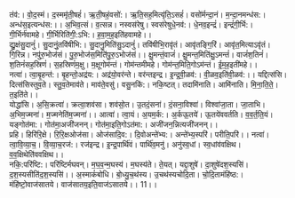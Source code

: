 

  
तंव॑:। वो॒द॒स्मं। द॒स्ममृ॑ती॒षहं॑। ऋ॒ती॒षहं॒वसो॑:। ऋ॒ति॒सह॒मित्यृ॑ति॒ऽसहं॑। वसो॑र्मन्दा॒नं। म॒न्दा॒नमन्ध॑स:। अन्ध॑स॒इत्यन्ध॑स:।। अ॒भिव॒त्सं। व॒त्सन्न। नस्वस॑रेषु। स्वस॑रेषुधे॒नव॑:। धे॒नव॒इन्द्रं॑। इन्द्रं॑गी॒र्भि:। गी॒र्भिर्न॑वामहे। गी॒र्भिरिति॑गी॒:ऽभि:। ह॒वा॒म॒ह॒इति॑हवामहे।।  
द्यु॒क्षंसु॒दानुं॑। सु॒दानुं॒तवि॑षीभि:। सु॒दानु॒मिति॑सु॒ऽदानुं॑। तवि॑षीभि॒रावृ॑तं। आवृ॑तङ्गि॒रिं। आवृ॑त॒मित्याऽवृ॑तं। गि॒रिन्न। नपु॑रु॒भोज॑सं। पु॒रु॒भोज॑स॒मिति॑पु॒रु॒ऽभोज॑सं।। क्षु॒मन्तं॒वाजं॑। क्षु॒मन्त॒मिति॑क्षु॒ऽमन्तं॑। वाजं॑श॒तिनं॑। श॒तिनं॑सह॒स्रिणं॑। स॒हस्रिणं॑म॒क्षु। म॒क्षूगोम॑न्तं। गोम॑न्तमीमहे। गोम॑न्त॒मिति॒गोऽम॑न्तं। ई॒म॒ह॒इती॑महे।।  
नत्वा॑। त्वा॒बृ॒हन्त॑:। बृ॒हन्तो॒अद्र॑य:। अद्र॑यो॒वर॑न्ते। वर॑न्तइन्द्र। इ॒न्द्र॒वी॒ळव॑:। वी॒ळव॒इति॑वी॒ळव॑:।। यद्दित्स॑सि। दित्स॑सिस्तुव॒ते। स्तु॒व॒तेमाव॑ते। माव॑ते॒वसु॑। वसु॒नकि॑:। नकि॒ष्टत्। तदामि॑नाति। आमि॑नाति। मि॒ना॒ति॒ते॒। त॒इति॑ते।।  
योद्धा॑सि। अ॒सि॒क्रत्वा॑। क्रत्वा॒शव॑सा। शव॑सो॒त। उ॒तदं॒सना॑। दं॒सना॒विश्वा॑। विश्वा॑जा॒ता। जा॒ताभि। अ॒भिम॒ज्मना॑। म॒ज्मनेति॑म॒ज्मना॑।। आत्वा॑। त्वा॒यं। अ॒यम॒र्क:। अ॒र्कऊ॒तये॑। ऊ॒तये॑ववर्तति। व॒व॒र्त॒ति॒यं। यङ्गोत॑मा:। गोत॑मा॒अजी॑जनन्। गोत॑मा॒इति॒गोऽत॑मा:। अजी॑जन॒न्नित्यजी॑जनन्।।  
प्रहि। हिरि॑रि॒क्षे। रि॒रि॒क्षओज॑सा। ओज॑सादि॒व:। दि॒वोअन्ते॑भ्य:। अन्ते॑भ्य॒स्परि॑। परीति॒परि॑।। नत्वा॑। त्वा॒वि॒व्या॒च॒। वि॒व्या॒च॒रज॑:। रज॑इन्द्र। इ॒न्द्र॒पार्थि॑वं। पार्थि॑व॒मनु॑। अनु॑स्व॒धां। स्व॒धांव॑वक्षिथ। व॒व॒क्षिथेति॑ववक्षिथ।।  
नकि॒:परि॑ष्टि:। परि॑ष्टिर्मघवन्। म॒घ॒व॒न्म॒घस्य॑। म॒घस्य॑ते। ते॒यत्। यद्दा॒शुषे॑। दा॒शुषे॑दश॒स्यसि॑। द॒श॒स्यसीति॑द॒श॒स्यसि॑।। अ॒स्माकं॑बोधि। बो॒ध्यु॒च॒थ॑स्य। उ॒चथ॑स्यचोदि॒ता। चो॒दि॒तामंहि॑ष्ठ:। मंहि॑ष्टो॒वाज॑सातये। वाज॑सातय॒इति॒वाज॑ऽसातये।। 11।।  
